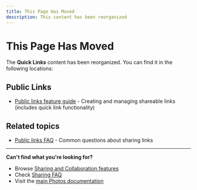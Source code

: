 ```yaml
---
title: This Page Has Moved
description: This content has been reorganized
---
```


# This Page Has Moved

The **Quick Links** content has been reorganized. You can find it in the following locations:

## Public Links
- [Public links feature guide](/photos/features/sharing-and-collaboration/public-links) - Creating and managing shareable links (includes quick link functionality)

## Related topics
- [Public links FAQ](/photos/faq/sharing-and-collaboration#public-links) - Common questions about sharing links

---

**Can't find what you're looking for?**
- Browse [Sharing and Collaboration features](/photos/features/sharing-and-collaboration/share)
- Check [Sharing FAQ](/photos/faq/sharing-and-collaboration)
- Visit the [main Photos documentation](/photos/)
